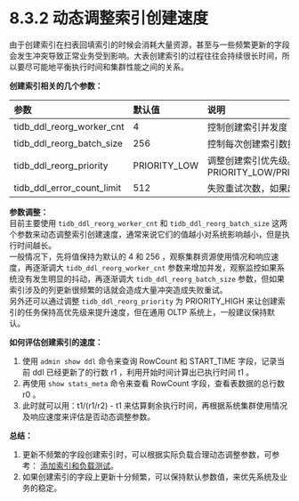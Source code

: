 # 8.3.2 动态调整索引创建速度


由于创建索引在扫表回填索引的时候会消耗大量资源，甚至与一些频繁更新的字段会发生冲突导致正常业务受到影响。大表创建索引的过程往往会持续很长时间，所以要尽可能地平衡执行时间和集群性能之间的关系。  
  
**创建索引相关的几个参数：**  

| 参数 | 默认值 | 说明 |
| :------------------------- | :----------- | :----------------------------------------------------------- |
| tidb_ddl_reorg_worker_cnt | 4 | 控制创建索引并发度 |
| tidb_ddl_reorg_batch_size | 256 | 控制每次创建索引数据的数量 |
| tidb_ddl_reorg_priority | PRIORITY_LOW | 调整创建索引优先级。参数有 PRIORITY_LOW/PRIORITY_NORMAL/PRIORITY_HIGH |
| tidb_ddl_error_count_limit | 512 | 失败重试次数，如果超过该次数创建索引会失败 |
  
**参数调整：**  
目前主要使用 `tidb_ddl_reorg_worker_cnt` 和 `tidb_ddl_reorg_batch_size` 这两个参数来动态调整索引创建速度，通常来说它们的值越小对系统影响越小，但是执行时间越长。  
一般情况下，先将值保持为默认的 4 和 256 ，观察集群资源使用情况和响应速度，再逐渐调大 `tidb_ddl_reorg_worker_cnt` 参数来增加并发，观察监控如果系统没有发生明显的抖动，再逐渐调大 `tidb_ddl_reorg_batch_size` 参数，但如果索引涉及的列更新很频繁的话就会造成大量冲突造成失败重试。  
另外还可以通过调整 `tidb_ddl_reorg_priority` 为 PRIORITY_HIGH 来让创建索引的任务保持高优先级来提升速度，但在通用 OLTP 系统上，一般建议保持默认。  
  
**如何评估创建索引的速度：**  
1. 使用 `admin show ddl` 命令来查询 RowCount 和 START_TIME 字段，记录当前 ddl 已经更新了的行数 r1 ，利用开始时间计算出已执行时间 t1 。
2. 再使用 `show stats_meta` 命令来查看 RowCount 字段，查看表数据的总行数 r0 。
3. 此时就可以用：t1/(r1/r2) - t1 来估算剩余执行时间，再根据系统集群使用情况及响应速度来评估是否动态调整参数。  
  
**总结：**  
1. 更新不频繁的字段创建索引时，可以根据实际负载合理动态调整参数，可参考： [添加索引和负载测试](https://pingcap.com/docs-cn/stable/benchmark/add-index-with-load/#%E6%B5%8B%E8%AF%95%E6%96%B9%E6%A1%88-1-add-index-%E7%9B%AE%E6%A0%87%E5%88%97%E8%A2%AB%E9%A2%91%E7%B9%81-update)。  
2. 如果创建索引的字段上更新十分频繁，可以保持默认参数值，来优先系统及业务的稳定。  
